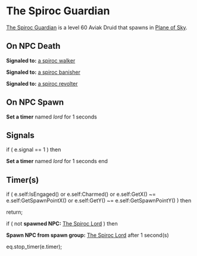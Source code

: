 # The Spiroc Guardian



[The Spiroc Guardian](/npc/71013) is a level 60 Aviak Druid that spawns in [Plane of Sky](/zone/71).



## On NPC Death

**Signaled to:**  [a spiroc walker](/npc/71014)

**Signaled to:**  [a spiroc banisher](/npc/71007)

**Signaled to:**  [a spiroc revolter](/npc/71010)


## On NPC Spawn

**Set a timer** named *lord* for 1 seconds


## Signals

if ( e.signal == 1 ) then


**Set a timer** named *lord* for 1 seconds
end



## Timer(s)

if ( e.self:IsEngaged() or e.self:Charmed() or e.self:GetX() ~= e.self:GetSpawnPointX() or e.self:GetY() ~= e.self:GetSpawnPointY() ) then


return;



if ( not **spawned NPC:**  [The Spiroc Lord](/npc/71012) ) then 


**Spawn NPC from spawn group:** [The Spiroc Lord](/npc/364318) after 1 second(s)

eq.stop_timer(e.timer);